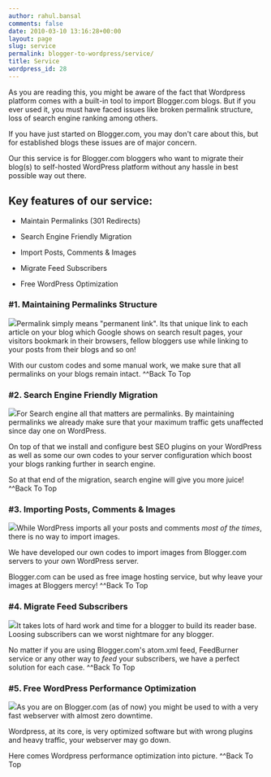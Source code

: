 ```yaml
---
author: rahul.bansal
comments: false
date: 2010-03-10 13:16:28+00:00
layout: page
slug: service
permalink: blogger-to-wordpress/service/
title: Service
wordpress_id: 28
---
```


As you are reading this, you might be aware of the fact that Wordpress platform comes with a built-in tool to import Blogger.com blogs. But if you ever used it, you must have faced issues like broken permalink structure, loss of search engine ranking among others.

If you have just started on Blogger.com, you may don't care about this, but for established blogs these issues are of major concern.

Our this service is for Blogger.com bloggers who want to migrate their blog(s) to self-hosted WordPress platform without any hassle in best possible way out there.



## Key features of our service:






  * Maintain Permalinks (301 Redirects)


  * Search Engine Friendly Migration


  * Import Posts, Comments & Images


  * Migrate Feed Subscribers


  * Free WordPress Optimization





### #1. Maintaining Permalinks Structure


![](https://rtcamp.com/wp-content/uploads/2010/03/maintain-permalink-150x150.jpg)Permalink simply means "permanent link". Its that unique link to each article on your blog which Google shows on search result pages, your visitors bookmark in their browsers, fellow bloggers use while linking to your posts from their blogs and so on!

With our custom codes and some manual work, we make sure that all permalinks on your blogs remain intact.
^^Back To Top



### #2. Search Engine Friendly Migration


![](https://rtcamp.com/wp-content/uploads/2010/03/search-engine-friendly-150x150.jpg)For Search engine all that matters are permalinks. By maintaining permalinks we already make sure that your maximum traffic gets unaffected since day one on WordPress.

On top of that we install and configure best SEO plugins on your WordPress as well as some our own codes to your server configuration which boost your blogs ranking further in search engine.

So at that end of the migration, search engine will give you more juice!
^^Back To Top


### #3. Importing Posts, Comments & Images


![](https://rtcamp.com/wp-content/uploads/2010/03/data-transfer-150x150.jpg)While WordPress imports all your posts and comments _most of the times_, there is no way to import images.

We have developed our own codes to import images from Blogger.com servers to your own WordPress server.

Blogger.com can be used as free image hosting service, but why leave your images at Bloggers mercy!
^^Back To Top


### #4. Migrate Feed Subscribers


![](https://rtcamp.com/wp-content/uploads/2010/03/feed-subscribers-150x150.jpg)It takes lots of hard work and time for a blogger to build its reader base. Loosing subscribers can we worst nightmare for any blogger.

No matter if you are using Blogger.com's atom.xml feed, FeedBurner service or any other way to _feed_ your subscribers, we have a perfect solution for each case.
^^Back To Top


### #5. Free WordPress Performance Optimization


![](https://rtcamp.com/wp-content/uploads/2010/03/wordpress-performance-150x150.jpg)As you are on Blogger.com (as of now) you might be used to with a very fast webserver with almost zero downtime.

Wordpress, at its core, is very optimized software but with wrong plugins and heavy traffic, your webserver may go down.

Here comes Wordpress performance optimization into picture.
^^Back To Top
